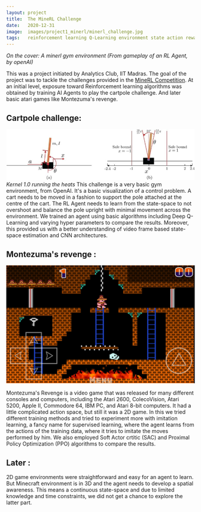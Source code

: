 ```yaml
---
layout: project
title:  The MineRL Challenge
date:   2020-12-31
image:  images/project1_minerl/minerl_challenge.jpg
tags:   reinforcement learning Q-Learning environment state action rewards actor-critic policy 
---
```

*On the cover: A minerl gym environment (From gameplay of an RL Agent, by openAI)*

This was a project initiated by Analytics Club, IIT Madras. The goal of the project was to tackle the challenges provided in the [MineRL Competition](https://www.aicrowd.com/challenges/neurips-2022-minerl-basalt-competition). At an initial level, exposure toward Reinforcement learning algorithms was obtained by training AI Agents to play the cartpole challenge. And later basic atari games like Montezuma's revenge.


## Cartpole challenge:
![team](/images/project1_MineRL/cartpole.png)
*Kernel 1.0 running the heats*
This challenge is a very basic gym environment, from OpenAI. It's a basic visualization of a control problem. A cart needs to be moved in a fashion to support the pole attached at the centre of the cart. The RL Agent needs to learn from the state-space to not overshoot and balance the pole upright with minimal movement across the environment. We trained an agent using basic algorithms including Deep Q-Learning and varying hyper parameters to compare the results. Moreover, this provided us with a better understanding of video frame based state-space estimation and CNN architectures.

## Montezuma's revenge :
![team](/images/project1_MineRL/montezuma.jpg)

Montezuma's Revenge is a video game that was released for many different consoles and computers, including the Atari 2600, ColecoVision, Atari 5200, Apple II, Commodore 64, IBM PC, and Atari 8-bit computers. It had a little complicated action space, but still it was a 2D game. In this we tried different training methods and tried to experiment more with imitation learning, a fancy name for supervised learning, where the agent learns from the actions of the training data, where it tries to imitate the moves performed by him. We also employed Soft Actor crtitic (SAC) and Proximal Policy Optimization (PPO) algorithms to compare the results.

## Later :
2D game environments were straightforward and easy for an agent to learn. But Minecraft environment is in 3D and the agent needs to develop a spatial awareness. This means a continuous state-space and due to limited knowledge and time constraints, we did not get a chance to explore the latter part. 


